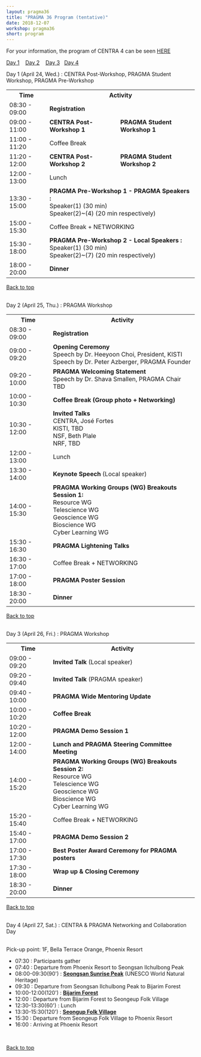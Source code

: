 ```yaml
---
layout: pragma36
title: "PRAGMA 36 Program (tentative)"
date: 2018-12-07
workshop: pragma36
short: program
---
```


For your information, the program of CENTRA 4 can be seen <a href="http://www.globalcentra.org/centra4/program.html" target="new">HERE</a>

[Day 1](#day1) &nbsp;&nbsp; [Day 2](#day2) &nbsp;&nbsp;
[Day 3](#day3) &nbsp;&nbsp;[Day 4](#day4)

<div class="border36" id="day1">Day 1 (April 24, Wed.) : CENTRA Post-Workshop, PRAGMA Student Workshop, PRAGMA Pre-Workshop</div>

<table class="program36">
  <tr>
    <th>Time</th>
    <th colspan="2">Activity</th>
  </tr>
  <tr>
    <td>08:30 - 09:00</td>
    <td colspan="2" class="break"><b>Registration</b></td>
  </tr>
  <tr>
    <td>09:00 - 11:00</td>
    <td> <b>CENTRA Post-Workshop 1</b> </td>
    <td> <b>PRAGMA Student Workshop 1</b> </td>
  </tr>
  <tr>
    <td>11:00 - 11:20</td>
    <td colspan="2" class="break">Coffee Break </td>
  </tr>
  <tr>
    <td>11:20 - 12:00</td>
    <td> <b>CENTRA Post-Workshop 2</b> </td>
    <td> <b>PRAGMA Student Workshop 2</b> </td>
  </tr>
  <tr>
    <td>12:00 - 13:00</td>
    <td  colspan="2" class="break">Lunch </td>
  </tr>
  <tr>
    <td>13:30 - 15:00</td>
    <td colspan="2"><b>PRAGMA Pre-Workshop 1 - PRAGMA Speakers : </b> <br>
      Speaker(1) (30 min) <br> 
      Speaker(2)~(4) (20 min respectively) </td>
  </tr>
  <tr>
    <td>15:00 - 15:30</td>
    <td colspan="2" class="break">Coffee Break  + NETWORKING </td>
  </tr>
  <tr>
    <td>15:30 - 18:00</td>
    <td colspan="2" ><b>PRAGMA Pre-Workshop 2 - Local Speakers : </b> <br>
      Speaker(1) (30 min) <br> 
      Speaker(2)~(7) (20 min respectively) </td>
  </tr>
  <tr>
    <td>18:00 - 20:00</td>
    <td colspan="2"><b>Dinner</b> </td>
  </tr>
</table>

[Back to top](/pragma36-program)

<br>

<div class="border36" id="day2">Day 2 (April 25, Thu.) : PRAGMA Workshop</div>

<table class="program36">
  <tr>
    <th>Time</th>
    <th>Activity</th>
  </tr>
  <tr>
    <td>08:30 - 09:00</td>
    <td><b>Registration</b></td>
  </tr>
  <tr>
    <td>09:00 - 09:20</td>
    <td><b>Opening Ceremony</b> <br>
      Speech by Dr. Heeyoon Choi, President, KISTI <br> 
      Speech by Dr. Peter Azberger, PRAGMA Founder </td>
  </tr>
  <tr>
    <td>09:20 - 10:00</td>
    <td><b>PRAGMA Welcoming Statement</b> <br>
      Speech by Dr. Shava Smallen, PRAGMA Chair <br> 
      TBD </td>
  </tr>
  <tr>
    <td>10:00 - 10:30</td>
    <td class="break"><b>Coffee Break (Group photo + Networking)</b></td>
  </tr>
  <tr>
    <td>10:30 - 12:00</td>
    <td><b>Invited Talks</b> <br>
      CENTRA, José Fortes <br> 
      KISTI, TBD <br> 
      NSF, Beth Plale <br>
      NRF, TBD</td>
  </tr>
  <tr>
    <td>12:00 - 13:00</td>
     <td class="break">Lunch </td>
  </tr>
  <tr>
    <td>13:30 - 14:00</td>
    <td><b>Keynote Speech</b> (Local speaker)</td>
  </tr>
  <tr>
    <td>14:00 - 15:30</td>
    <td><b>PRAGMA Working Groups (WG) Breakouts Session 1: </b> <br>
      Resource WG <br> 
      Telescience WG <br> 
      Geoscience WG <br>
      Bioscience WG <br>
      Cyber Learning WG </td>
  </tr>
  <tr>
    <td>15:30 - 16:30</td>
    <td><b>PRAGMA Lightening Talks </b></td>
  </tr>
  <tr>
    <td>16:30 - 17:00</td>
    <td class="break">Coffee Break  + NETWORKING </td>
  </tr>
  <tr>
    <td>17:00 - 18:00</td>
    <td><b>PRAGMA Poster Session</b></td>
  </tr>
  <tr>
    <td>18:30 - 20:00</td>
    <td class="break"><b>Dinner</b></td>
  </tr>
</table>

[Back to top](/pragma36-program)

<br>

<div class="border36" id="day3">Day 3 (April 26, Fri.) : PRAGMA Workshop</div>

<table class="program36">
  <tr>
    <th>Time</th>
    <th>Activity</th>
  </tr>
  <tr>
    <td>09:00 - 09:20</td>
    <td><b>Invited Talk</b> (Local speaker)</td>
  </tr>
  <tr>
    <td>09:20 - 09:40</td>
    <td><b>Invited Talk</b> (PRAGMA speaker)</td>
  </tr>
  <tr>
    <td>09:40 - 10:00</td>
    <td><b>PRAGMA Wide Mentoring Update </b></td>
  </tr>
  <tr>
    <td>10:00 - 10:20</td>
    <td class="break"><b>Coffee Break</b></td>
  </tr>
  <tr>
    <td>10:20 - 12:00</td>
    <td><b>PRAGMA Demo Session 1</b></td>
  </tr>
  <tr>
    <td>12:00 - 14:00</td>
    <td><b>Lunch and PRAGMA Steering Committee Meeting</b></td>
  </tr>
  <tr>
    <td>14:00 - 15:20</td>
    <td><b>PRAGMA Working Groups (WG) Breakouts Session 2: </b> <br>
      Resource WG <br> 
      Telescience WG <br> 
      Geoscience WG <br>
      Bioscience WG <br>
      Cyber Learning WG </td>
  </tr> 
  <tr>
    <td>15:20 - 15:40</td>
    <td class="break">Coffee Break  + NETWORKING </td>
  </tr>
  <tr>
    <td>15:40 - 17:00</td>
    <td><b>PRAGMA Demo Session 2</b></td>
  </tr> 
  <tr>
    <td>17:00 - 17:30</td>
    <td><b>Best Poster Award Ceremony for PRAGMA posters</b></td>
  </tr>
  <tr>
    <td>17:30 - 18:00</td>
    <td><b>Wrap up & Closing Ceremony</b></td>
  </tr>
  <tr>
    <td>18:30 - 20:00</td>
    <td class="break"><b>Dinner</b></td>
  </tr>
</table>

[Back to top](/pragma36-program)

<br>

<div class="border36" id="day4">Day 4 (April 27, Sat.) : CENTRA & PRAGMA Networking and Collaboration Day  </div><br>

Pick-up point: 1F, Bella Terrace Orange, Phoenix Resort<br>
<ul>
<li>07:30 : Participants gather</li>
<li>07:40 : Departure from Phoenix Resort to Seongsan Ilchulbong Peak</li>
<li>08:00-09:30(90') : <a href="https://www.visitjeju.net/en/detail/view?contentsid=CONT_000000000500349&menuId=DOM_000001817000000001#p1" target="new"><b>Seongsan Sunrise Peak</b></a> (UNESCO World Natural Heritage)</li>
<li>09:30 : Departure from Seongsan Ilchulbong Peak to Bijarim Forest </li>
<li>10:00-12:00(120') : <a href="https://www.visitjeju.net/en/detail/view?contentsid=CONT_000000000500270&menuId=DOM_000001817000000001#p2" target="new"><b>Bijarim Forest</b></a></li>
<li>12:00 : Departure from Bijarim Forest to Seongeup Folk Village</li>
<li>12:30-13:30(60') : Lunch</li>
<li>13:30-15:30(120') : <a href="https://www.visitjeju.net/en/detail/view?contentsid=CONT_000000000500351&menuId=DOM_000001817000000001#p7" target="new"><b>Seongup Folk Village</b></a></li>
<li>15:30 : Departure from Seongeup Folk Village to Phoenix Resort</li>
<li>16:00 : Arriving at Phoenix Resort</li>
</ul><br>

[Back to top](/pragma36-program)

<br>
